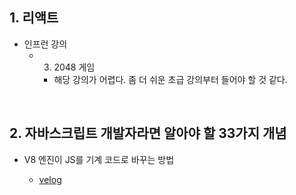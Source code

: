 ## 1. 리액트
- 인프런 강의
  - 3. 2048 게임
    - 해당 강의가 어렵다. 좀 더 쉬운 초급 강의부터 들어야 할 것 같다.
    
 <br/>
 
 ## 2. 자바스크립트 개발자라면 알아야 할 33가지 개념 
 - V8 엔진이 JS를 기계 코드로 바꾸는 방법
 
    - [velog](https://velog.io/@design0728/V8-%EC%97%94%EC%A7%84%EC%9D%B4-JS%EB%A5%BC-%EA%B8%B0%EA%B3%84-%EC%BD%94%EB%93%9C%EB%A1%9C-%EB%B0%94%EA%BE%B8%EB%8A%94-%EB%B0%A9%EB%B2%95)
  
  <br/>
    
    
    
